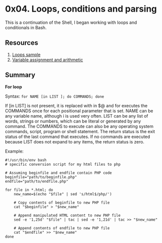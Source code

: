 # 0x04. Loops, conditions and parsing

This is a continuation of the Shell, I began working with loops and conditionals in Bash.

## Resources
1. [Loops sample](https://tldp.org/LDP/Bash-Beginners-Guide/html/sect_09_01.html)
2. [Variable assignment and arithmetic](https://tldp.org/LDP/abs/html/ops.html)

## Summary
**For loop**

Syntax: ```for NAME [in LIST ]; do COMMANDS; done```

If [in LIST] is not present, it is replaced with in $@ and for executes the COMMANDS once for each positional parameter that is set.
NAME can be any variable name, although i is used very often. 
LIST can be any list of words, strings or numbers, which can be literal or generated by any command.
The COMMANDS to execute can also be any operating system commands, script, program or shell statement.
The return status is the exit status of the last command that executes. 
If no commands are executed because LIST does not expand to any items, the return status is zero.

Example:
```
#!/usr/bin/env bash
# specific conversion script for my html files to php

# Assuming beginfile and endfile contain PHP code
beginfile="path/to/beginfile.php"
endfile="path/to/endfile.php"

for file in *.html; do
    new_name=$(echo "$file" | sed 's/html$/php/')
    
    # Copy contents of beginfile to new PHP file
    cat "$beginfile" > "$new_name"
    
    # Append manipulated HTML content to new PHP file
    sed -e '1,25d' "$file" | tac | sed -e '1,21d' | tac >> "$new_name"
    
    # Append contents of endfile to new PHP file
    cat "$endfile" >> "$new_name"
done
```
